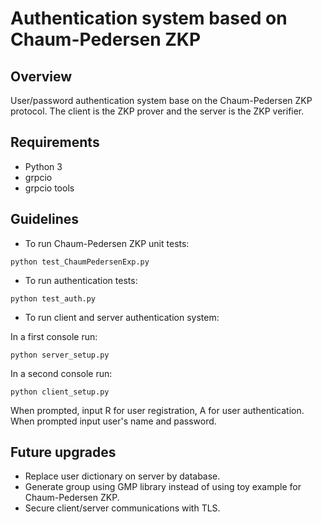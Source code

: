 # Authentication system based on Chaum-Pedersen ZKP

## Overview
User/password authentication system base on the Chaum-Pedersen ZKP protocol. 
The client is the ZKP prover and the server is the ZKP verifier.

## Requirements
- Python 3
- grpcio
- grpcio tools

## Guidelines
- To run Chaum-Pedersen ZKP unit tests:
```
python test_ChaumPedersenExp.py
```
- To run authentication tests:
```
python test_auth.py
```
- To run client and server authentication system:

In a first console run:
```
python server_setup.py
``` 
In a second console run:
```
python client_setup.py
``` 
When prompted, input R for user registration, A for user authentication.
When prompted input user's name and password.


## Future upgrades
- Replace user dictionary on server by database.
- Generate group using GMP library instead of using toy example for Chaum-Pedersen ZKP.
- Secure client/server communications with TLS.
